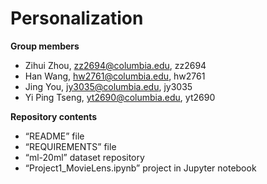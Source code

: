 # Personalization

**Group members**
  - Zihui Zhou, zz2694@columbia.edu, zz2694 
  - Han Wang, hw2761@columbia.edu,  hw2761
  - Jing You, jy3035@columbia.edu, jy3035
  - Yi Ping Tseng, yt2690@columbia.edu,  yt2690

**Repository contents**
  - “README” file 
  - “REQUIREMENTS” file
  - “ml-20ml” dataset repository
  - “Project1_MovieLens.ipynb” project in Jupyter notebook


